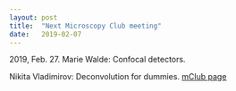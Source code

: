 ```yaml
---
layout: post
title:  "Next Microscopy Club meeting"
date:   2019-02-07    
---
```

2019, Feb. 27.
Marie Walde: Confocal detectors. 

Nikita Vladimirov: Deconvolution for dummies. [mClub page](http://preibischlab.mdc-berlin.de/microscopy-club/)

